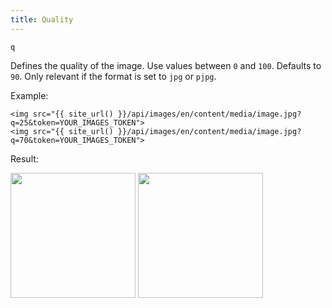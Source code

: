 ```yaml
---
title: Quality
---
```


`q`

Defines the quality of the image. Use values between `0` and `100`. Defaults to `90`. Only relevant if the format is set to `jpg` or `pjpg`.

Example:

```twig
<img src="{{ site_url() }}/api/images/en/content/media/image.jpg?q=25&token=YOUR_IMAGES_TOKEN">
<img src="{{ site_url() }}/api/images/en/content/media/image.jpg?q=70&token=YOUR_IMAGES_TOKEN">
```

Result:

<img width="200" class="inline" src="[site_url]/api/images/en/content/media/image.jpg?q=25&w=200&dpr=2&token=4864fb8e1ebe080e6e4ad5c4363083a6">
<img width="200" class="inline" src="[site_url]/api/images/en/content/media/image.jpg?q=70&w=200&dpr=2&token=4864fb8e1ebe080e6e4ad5c4363083a6">

